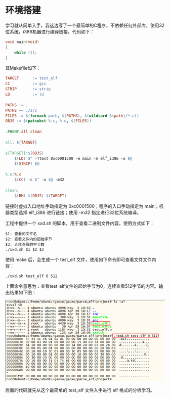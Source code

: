 # 环境搭建
学习就从简单入手，我这边写了一个最简单的C程序，不依赖任何外部库，使用32位系统，i386机器进行编译链接。代码如下：

```c
void main(void)
{
    while (1);
}
```

其Makefile如下：

```makefile
TARGET      := test_elf
CC          := gcc
STRIP       := strip
LD          := ld

PATHS := .
PATHS += ./src
FILES := $(foreach path, $(PATHS), $(wildcard $(path)/*.c))
OBJS := $(patsubst %.c, %.o, $(FILES))

.PHONY:all clean

all: ${TARGET}

${TARGET}:$(OBJS)
    $(LD) $^ -Ttext 0xc0001500 -e main -m elf_i386 -o $@
    $(STRIP) $@

%.o:%.c
    $(CC) -c $^ -o $@ -m32

clean:
    $(RM) $(OBJS) $(TARGET)
```

链接时虚拟入口地址手动指定为 0xc0001500；程序的入口手动指定为 main；机器类型选择 elf_i386 进行链接；使用 -m32 指定进行32位系统编译。

工程中提供一个 xxd.sh 的脚本，用于查看二进制文件内容。使用方式如下：

```
$1: 查看的文件名
$2: 查看文件内的起始字节
$3: 连续查看的字节数
./xxd.sh $1 $2 $3
```

使用 make 后，会生成一个 test_elf 文件，使用如下命令即可查看文件文件内容：

```
./xxd.sh test_elf 0 512
```

上面命令意思为：查看test_elf文件的起始字节为0，连续查看512字节的内容。输出结果如下图：

![](images/Snipaste_2023-05-05_11-05-36.png)

后面的代码就先从这个最简单的 test_elf 文件入手进行 elf 格式的分析学习。


